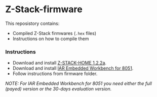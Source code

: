 # Z-Stack-firmware
This reposistory contains:
- Compiled Z-Stack firmwares (`.hex` files)
- Instructions on how to compile them

### Instructions
- Download and install [Z-STACK-HOME 1.2.2a](http://www.ti.com/tool/z-stack-archive).
- Download and install [IAR Embedded Workbench for 8051](https://www.iar.com/iar-embedded-workbench/#!?architecture=8051).
- Follow instructions from firmware folder.

*NOTE: For IAR Embedded Workbench for 8051 you need either the full (payed) version or the 30-days evaluation version.*